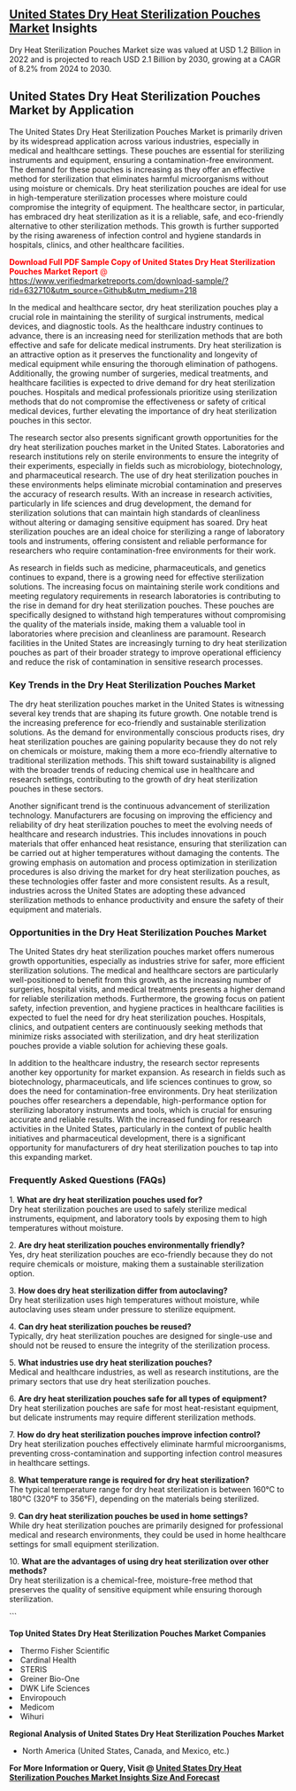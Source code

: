 <h2><a href="https://www.verifiedmarketreports.com/download-sample/?rid=632710&amp;utm_source=Github&amp;utm_medium=218" target="_blank">United States Dry Heat Sterilization Pouches Market</a> Insights</h2><p>Dry Heat Sterilization Pouches Market size was valued at USD 1.2 Billion in 2022 and is projected to reach USD 2.1 Billion by 2030, growing at a CAGR of 8.2% from 2024 to 2030.</p><p> <h2>United States Dry Heat Sterilization Pouches Market by Application</h2> <p>The United States Dry Heat Sterilization Pouches Market is primarily driven by its widespread application across various industries, especially in medical and healthcare settings. These pouches are essential for sterilizing instruments and equipment, ensuring a contamination-free environment. The demand for these pouches is increasing as they offer an effective method for sterilization that eliminates harmful microorganisms without using moisture or chemicals. Dry heat sterilization pouches are ideal for use in high-temperature sterilization processes where moisture could compromise the integrity of equipment. The healthcare sector, in particular, has embraced dry heat sterilization as it is a reliable, safe, and eco-friendly alternative to other sterilization methods. This growth is further supported by the rising awareness of infection control and hygiene standards in hospitals, clinics, and other healthcare facilities.</p> <p><p><span class=""><span style="color: #ff0000;"><strong>Download Full PDF Sample Copy of United States Dry Heat Sterilization Pouches Market Report</strong> @ </span><a href="https://www.verifiedmarketreports.com/download-sample/?rid=632710&amp;utm_source=Github&amp;utm_medium=218" target="_blank">https://www.verifiedmarketreports.com/download-sample/?rid=632710&amp;utm_source=Github&amp;utm_medium=218</a></span></p></p> <p>In the medical and healthcare sector, dry heat sterilization pouches play a crucial role in maintaining the sterility of surgical instruments, medical devices, and diagnostic tools. As the healthcare industry continues to advance, there is an increasing need for sterilization methods that are both effective and safe for delicate medical instruments. Dry heat sterilization is an attractive option as it preserves the functionality and longevity of medical equipment while ensuring the thorough elimination of pathogens. Additionally, the growing number of surgeries, medical treatments, and healthcare facilities is expected to drive demand for dry heat sterilization pouches. Hospitals and medical professionals prioritize using sterilization methods that do not compromise the effectiveness or safety of critical medical devices, further elevating the importance of dry heat sterilization pouches in this sector.</p> <p>The research sector also presents significant growth opportunities for the dry heat sterilization pouches market in the United States. Laboratories and research institutions rely on sterile environments to ensure the integrity of their experiments, especially in fields such as microbiology, biotechnology, and pharmaceutical research. The use of dry heat sterilization pouches in these environments helps eliminate microbial contamination and preserves the accuracy of research results. With an increase in research activities, particularly in life sciences and drug development, the demand for sterilization solutions that can maintain high standards of cleanliness without altering or damaging sensitive equipment has soared. Dry heat sterilization pouches are an ideal choice for sterilizing a range of laboratory tools and instruments, offering consistent and reliable performance for researchers who require contamination-free environments for their work.</p> <p>As research in fields such as medicine, pharmaceuticals, and genetics continues to expand, there is a growing need for effective sterilization solutions. The increasing focus on maintaining sterile work conditions and meeting regulatory requirements in research laboratories is contributing to the rise in demand for dry heat sterilization pouches. These pouches are specifically designed to withstand high temperatures without compromising the quality of the materials inside, making them a valuable tool in laboratories where precision and cleanliness are paramount. Research facilities in the United States are increasingly turning to dry heat sterilization pouches as part of their broader strategy to improve operational efficiency and reduce the risk of contamination in sensitive research processes.</p> <h3>Key Trends in the Dry Heat Sterilization Pouches Market</h3> <p>The dry heat sterilization pouches market in the United States is witnessing several key trends that are shaping its future growth. One notable trend is the increasing preference for eco-friendly and sustainable sterilization solutions. As the demand for environmentally conscious products rises, dry heat sterilization pouches are gaining popularity because they do not rely on chemicals or moisture, making them a more eco-friendly alternative to traditional sterilization methods. This shift toward sustainability is aligned with the broader trends of reducing chemical use in healthcare and research settings, contributing to the growth of dry heat sterilization pouches in these sectors.</p> <p>Another significant trend is the continuous advancement of sterilization technology. Manufacturers are focusing on improving the efficiency and reliability of dry heat sterilization pouches to meet the evolving needs of healthcare and research industries. This includes innovations in pouch materials that offer enhanced heat resistance, ensuring that sterilization can be carried out at higher temperatures without damaging the contents. The growing emphasis on automation and process optimization in sterilization procedures is also driving the market for dry heat sterilization pouches, as these technologies offer faster and more consistent results. As a result, industries across the United States are adopting these advanced sterilization methods to enhance productivity and ensure the safety of their equipment and materials.</p> <h3>Opportunities in the Dry Heat Sterilization Pouches Market</h3> <p>The United States dry heat sterilization pouches market offers numerous growth opportunities, especially as industries strive for safer, more efficient sterilization solutions. The medical and healthcare sectors are particularly well-positioned to benefit from this growth, as the increasing number of surgeries, hospital visits, and medical treatments presents a higher demand for reliable sterilization methods. Furthermore, the growing focus on patient safety, infection prevention, and hygiene practices in healthcare facilities is expected to fuel the need for dry heat sterilization pouches. Hospitals, clinics, and outpatient centers are continuously seeking methods that minimize risks associated with sterilization, and dry heat sterilization pouches provide a viable solution for achieving these goals.</p> <p>In addition to the healthcare industry, the research sector represents another key opportunity for market expansion. As research in fields such as biotechnology, pharmaceuticals, and life sciences continues to grow, so does the need for contamination-free environments. Dry heat sterilization pouches offer researchers a dependable, high-performance option for sterilizing laboratory instruments and tools, which is crucial for ensuring accurate and reliable results. With the increased funding for research activities in the United States, particularly in the context of public health initiatives and pharmaceutical development, there is a significant opportunity for manufacturers of dry heat sterilization pouches to tap into this expanding market.</p> <h3>Frequently Asked Questions (FAQs)</h3> <p>1. <strong>What are dry heat sterilization pouches used for?</strong><br>Dry heat sterilization pouches are used to safely sterilize medical instruments, equipment, and laboratory tools by exposing them to high temperatures without moisture.</p> <p>2. <strong>Are dry heat sterilization pouches environmentally friendly?</strong><br>Yes, dry heat sterilization pouches are eco-friendly because they do not require chemicals or moisture, making them a sustainable sterilization option.</p> <p>3. <strong>How does dry heat sterilization differ from autoclaving?</strong><br>Dry heat sterilization uses high temperatures without moisture, while autoclaving uses steam under pressure to sterilize equipment.</p> <p>4. <strong>Can dry heat sterilization pouches be reused?</strong><br>Typically, dry heat sterilization pouches are designed for single-use and should not be reused to ensure the integrity of the sterilization process.</p> <p>5. <strong>What industries use dry heat sterilization pouches?</strong><br>Medical and healthcare industries, as well as research institutions, are the primary sectors that use dry heat sterilization pouches.</p> <p>6. <strong>Are dry heat sterilization pouches safe for all types of equipment?</strong><br>Dry heat sterilization pouches are safe for most heat-resistant equipment, but delicate instruments may require different sterilization methods.</p> <p>7. <strong>How do dry heat sterilization pouches improve infection control?</strong><br>Dry heat sterilization pouches effectively eliminate harmful microorganisms, preventing cross-contamination and supporting infection control measures in healthcare settings.</p> <p>8. <strong>What temperature range is required for dry heat sterilization?</strong><br>The typical temperature range for dry heat sterilization is between 160°C to 180°C (320°F to 356°F), depending on the materials being sterilized.</p> <p>9. <strong>Can dry heat sterilization pouches be used in home settings?</strong><br>While dry heat sterilization pouches are primarily designed for professional medical and research environments, they could be used in home healthcare settings for small equipment sterilization.</p> <p>10. <strong>What are the advantages of using dry heat sterilization over other methods?</strong><br>Dry heat sterilization is a chemical-free, moisture-free method that preserves the quality of sensitive equipment while ensuring thorough sterilization.</p> ```</p><p><strong>Top United States Dry Heat Sterilization Pouches Market Companies</strong></p><div data-test-id=""><p><li>Thermo Fisher Scientific</li><li> Cardinal Health</li><li> STERIS</li><li> Greiner Bio-One</li><li> DWK Life Sciences</li><li> Enviropouch</li><li> Medicom</li><li> Wihuri</li></p><div><strong>Regional Analysis of&nbsp;United States Dry Heat Sterilization Pouches Market</strong></div><ul><li dir="ltr"><p dir="ltr">North America&nbsp;(United States, Canada, and Mexico, etc.)</p></li></ul><p><strong>For More Information or Query, Visit @&nbsp;</strong><strong><a href="https://www.verifiedmarketreports.com/product/dry-heat-sterilization-pouches-market/?utm_source=Github&amp;utm_medium=218" target="_blank">United States Dry Heat Sterilization Pouches Market Insights Size And Forecast</a></strong></p></div>
